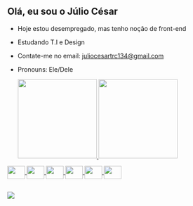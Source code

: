 ## Olá, eu sou o Júlio César
- Hoje estou desempregado, mas tenho noção de front-end
- Estudando T.I e Design
- Contate-me no email: juliocesartrc134@gmail.com
- Pronouns: Ele/Dele

  <a href="https://github.com/Jelioo">
  <img height="180em" src="https://github-readme-stats.vercel.app/api?username=Jelioo&show_icons=true&theme=dark&include_all_commits=true&count_private=true"/>
  <img height="180em" src="https://github-readme-stats.vercel.app/api/top-langs/?username=Jelioo&layout=compact&langs_count=7&theme=dark"/>
</div>

</div>
 <img align="center"  height="30" width="40" img src= "https://cdn.jsdelivr.net/gh/devicons/devicon/icons/javascript/javascript-original.svg">
 <img align="center"  height="30" width="40" img src= "https://cdn.jsdelivr.net/gh/devicons/devicon/icons/css3/css3-original.svg">
 <img align="center"  height="30" width="40" img src= "https://cdn.jsdelivr.net/gh/devicons/devicon/icons/csharp/csharp-original.svg">
 <img align="center"  height="30" width="40" img src= "https://cdn.jsdelivr.net/gh/devicons/devicon/icons/html5/html5-original.svg">
 <img align="center"  height="30" width="40" img src= "https://cdn.jsdelivr.net/gh/devicons/devicon/icons/photoshop/photoshop-plain.svg">
 <img align="center"  height="30" width="40" img src= "https://cdn.jsdelivr.net/gh/devicons/devicon/icons/canva/canva-original.svg">
</div>

##
</div>
<a href="mailto:juliocesartrc134@@gmail.com" target="_blank"><img src="https://img.shields.io/badge/Gmail-D14836?style=for-the-badge&logo=gmail&logoColor=white" target="_blank"></a>
